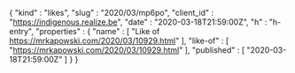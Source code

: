 {
  "kind" : "likes",
  "slug" : "2020/03/mp6po",
  "client_id" : "https://indigenous.realize.be",
  "date" : "2020-03-18T21:59:00Z",
  "h" : "h-entry",
  "properties" : {
    "name" : [ "Like of https://mrkapowski.com/2020/03/10929.html" ],
    "like-of" : [ "https://mrkapowski.com/2020/03/10929.html" ],
    "published" : [ "2020-03-18T21:59:00Z" ]
  }
}
